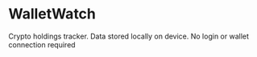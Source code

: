 # WalletWatch
Crypto holdings tracker.
Data stored locally on device.
No login or wallet connection required
